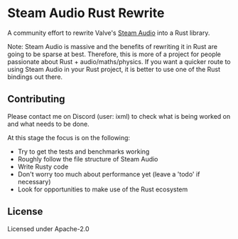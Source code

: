 # Steam Audio Rust Rewrite

A community effort to rewrite Valve's [Steam Audio](https://github.com/ValveSoftware/steam-audio) into a Rust library.

Note: Steam Audio is massive and the benefits of rewriting it in Rust are going to be sparse at best.
Therefore, this is more of a project for people passionate about Rust + audio/maths/physics.
If you want a quicker route to using Steam Audio in your Rust project, it is better to use one of the Rust bindings out there.

## Contributing
Please contact me on Discord (user: ixml) to check what is being worked on and what needs to be done.

At this stage the focus is on the following:
- Try to get the tests and benchmarks working
- Roughly follow the file structure of Steam Audio
- Write Rusty code
- Don't worry too much about performance yet (leave a 'todo' if necessary)
- Look for opportunities to make use of the Rust ecosystem

## License
Licensed under Apache-2.0